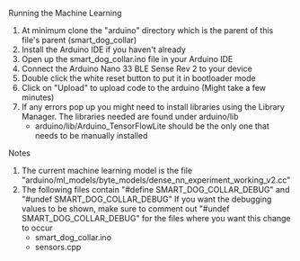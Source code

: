 Running the Machine Learning
1. At minimum clone the "arduino" directory which is the parent of this file's parent (smart_dog_collar)
2. Install the Arduino IDE if you haven't already
3. Open up the smart_dog_collar.ino file in your Arduino IDE
4. Connect the Arduino Nano 33 BLE Sense Rev 2 to your device
5. Double click the white reset button to put it in bootloader mode
6. Click on "Upload" to upload code to the arduino (Might take a few minutes)
7. If any errors pop up you might need to install libraries using the Library Manager. The libraries needed are found under arduino/lib
    *  arduino/lib/Arduino_TensorFlowLite should be the only one that needs to be manually installed

Notes
1. The current machine learning model is the file "arduino/ml_models/byte_models/dense_nn_experiment_working_v2.cc"
2. The following files contain "#define SMART_DOG_COLLAR_DEBUG" and "#undef SMART_DOG_COLLAR_DEBUG" If you want the debugging values to be shown, make sure to comment out "#undef SMART_DOG_COLLAR_DEBUG" for the files where you want this change to occur
    * smart_dog_collar.ino
    * sensors.cpp
